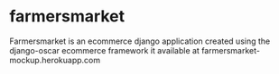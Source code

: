 # farmersmarket
Farmersmarket is an ecommerce django application created using the django-oscar ecommerce framework it available at
farmersmarket-mockup.herokuapp.com
